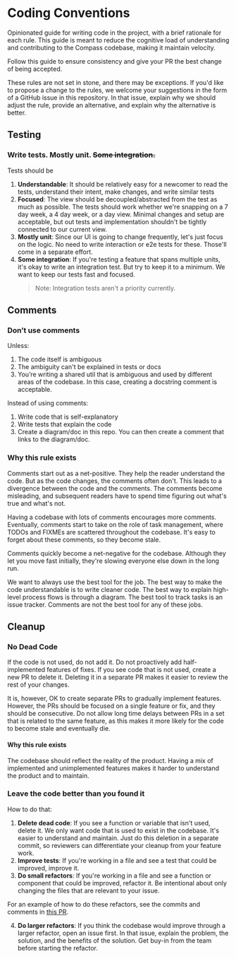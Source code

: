 # Coding Conventions

Opinionated guide for writing code in the project, with a brief rationale for each rule. This guide is meant to reduce the cognitive load of understanding and contributing to the Compass codebase, making it maintain velocity.

Follow this guide to ensure consistency and give your PR the best change of being accepted.

These rules are not set in stone, and there may be exceptions. If you'd like to propose a change to the rules, we welcome your suggestions in the form of a GitHub issue in this repository. In that issue, explain why we should adjust the rule, provide an alternative, and explain why the alternative is better.



## Testing

### Write tests. Mostly unit. ~~Some integration.~~

Tests should be

1. **Understandable**: It should be relatively easy for a newcomer to read the tests, understand their intent, make changes, and write similar tests
2. **Focused**: The view should be decoupled/abstracted from the test as much as possible. The tests should work whether we're snapping on a 7 day week, a 4 day week, or a day view. Minimal changes and setup are acceptable, but out tests and implementation shouldn't be tightly connected to our current view.
3. **Mostly unit**: Since our UI is going to change frequently, let's just focus on the logic. No need to write interaction or e2e tests for these. Those'll come in a separate effort.
4. **Some integration**: If you're testing a feature that spans multiple units, it's okay to write an integration test. But try to keep it to a minimum. We want to keep our tests fast and focused.
   > Note: Integration tests aren't a priority currently.

## Comments

### Don’t use comments

Unless:

1. The code itself is ambiguous
2. The ambiguity can't be explained in tests or docs
3. You’re writing a shared util that is ambiguous and used by different areas of the codebase. In this case, creating a docstring comment is acceptable.

Instead of using comments:

1. Write code that is self-explanatory
2. Write tests that explain the code
3. Create a diagram/doc in this repo. You can then create a comment that links to the diagram/doc.

### Why this rule exists

Comments start out as a net-positive. They help the reader understand the code. But as the code changes, the comments often don't. This leads to a divergence between the code and the comments. The comments become misleading, and subsequent readers have to spend time figuring out what's true and what's not.

Having a codebase with lots of comments encourages more comments. Eventually, comments start to take on the role of task management, where TODOs and FIXMEs are scattered throughout the codebase. It's easy to forget about these comments, so they become stale.

Comments quickly become a net-negative for the codebase. Although they let you move fast initially, they're slowing everyone else down in the long run.

We want to always use the best tool for the job. The best way to make the code understandable is to write cleaner code. The best way to explain high-level process flows is through a diagram. The best tool to track tasks is an issue tracker. Comments are not the best tool for any of these jobs.

## Cleanup

### No Dead Code

If the code is not used, do not add it.
Do not proactively add half-implemented features of fixes.
If you see code that is not used, create a new PR to delete it. Deleting it in a separate PR makes it easier to review the rest of your changes.

It is, however, OK to create separate PRs to gradually implement features. However, the PRs should be focused on a single feature or fix, and they should be consecutive. Do not allow long time delays between PRs in a set that is related to the same feature, as this makes it more likely for the code to become stale and eventually die.

#### Why this rule exists

The codebase should reflect the reality of the product. Having a mix of implemented and unimplemented features makes it harder to understand the product and to maintain.

### Leave the code better than you found it

How to do that:

1. **Delete dead code**: If you see a function or variable that isn't used, delete it. We only want code that is used to exist in the codebase. It's easier to understand and maintain. Just do this deletion in a separate commit, so reviewers can differentiate your cleanup from your feature work.
2. **Improve tests**: If you're working in a file and see a test that could be improved, improve it.
3. **Do small refactors**: If you're working in a file and see a function or component that could be improved, refactor it. Be intentional about only changing the files that are relevant to your issue.

For an example of how to do these refactors, see the commits and comments in [this PR](https://github.com/SwitchbackTech/compass/pull/209#issuecomment-2569223427).

4. **Do larger refactors**: If you think the codebase would improve through a larger refactor, open an issue first. In that issue, explain the problem, the solution, and the benefits of the solution. Get buy-in from the team before starting the refactor.
